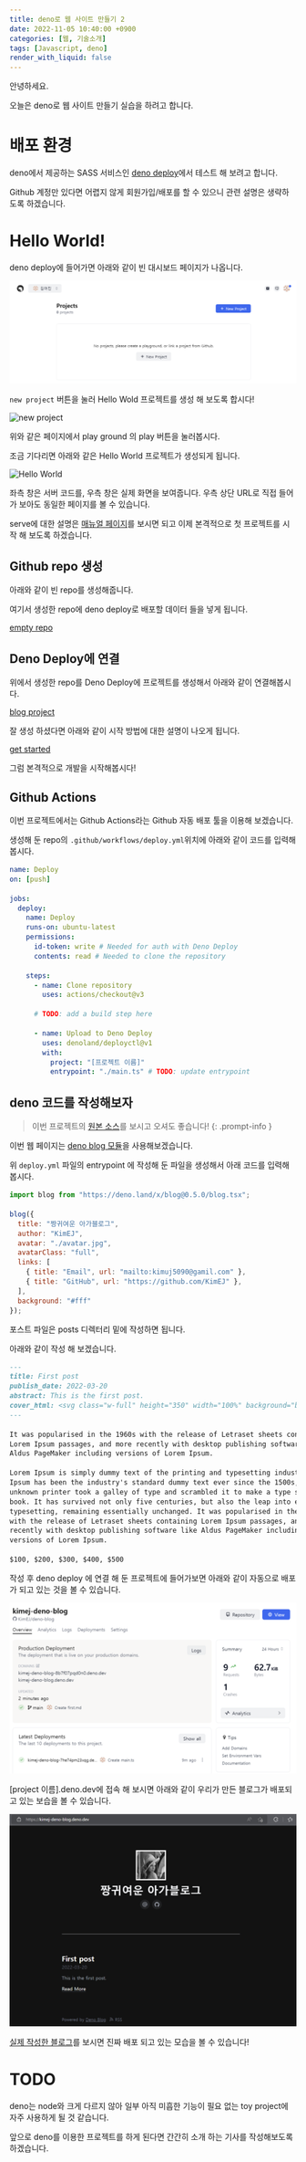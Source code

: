 ```yaml
---
title: deno로 웹 사이트 만들기 2
date: 2022-11-05 10:40:00 +0900
categories: [웹, 기술소개]
tags: [Javascript, deno]
render_with_liquid: false
---
```


안녕하세요.

오늘은 deno로 웹 사이트 만들기 실습을 하려고 합니다.

# 배포 환경

deno에서 제공하는 SASS 서비스인 [deno deploy](https://deno.com/deploy)에서 테스트 해 보려고 합니다.

Github 계정만 있다면 어렵지 않게 회원가입/배포를 할 수 있으니 관련 설명은 생략하도록 하겠습니다.

# Hello World!

deno deploy에 들어가면 아래와 같이 빈 대시보드 페이지가 나옵니다.

![대시보드](/assets/img/2022-11-05-deno%EB%A1%9C-%EC%9B%B9-%EC%82%AC%EC%9D%B4%ED%8A%B8-%EB%A7%8C%EB%93%A4%EA%B8%B0-2/deno%20deploy%20dashboard.png)

```new project``` 버튼을 눌러 Hello Wold 프로젝트를 생성 해 보도록 합시다!

![new project](/assets/img/2022-11-05-deno%EB%A1%9C-%EC%9B%B9-%EC%82%AC%EC%9D%B4%ED%8A%B8-%EB%A7%8C%EB%93%A4%EA%B8%B0-2/new%20project.png)

위와 같은 페이지에서 play ground 의 play 버튼을 눌러봅시다.

조금 기다리면 아래와 같은 Hello World 프로젝트가 생성되게 됩니다.

![Hello World](/assets/img/2022-11-05-deno%EB%A1%9C-%EC%9B%B9-%EC%82%AC%EC%9D%B4%ED%8A%B8-%EB%A7%8C%EB%93%A4%EA%B8%B0-2/hello%20world.png)

좌측 창은 서버 코드를, 우측 창은 실제 화면을 보여줍니다. 우측 상단 URL로 직접 들어가 보아도 동일한 페이지를 볼 수 있습니다.

serve에 대한 설명은 [매뉴얼 페이지](https://deno.land/std@0.155.0/http/server.ts)를 보시면 되고 이제 본격적으로 첫 프로젝트를 시작 해 보도록 하겠습니다.

## Github repo 생성

아래와 같이 빈 repo를 생성해줍니다.

여기서 생성한 repo에 deno deploy로 배포할 데이터 들을 넣게 됩니다.

[empty repo](/assets/img/2022-11-05-deno%EB%A1%9C-%EC%9B%B9-%EC%82%AC%EC%9D%B4%ED%8A%B8-%EB%A7%8C%EB%93%A4%EA%B8%B0-2/empty%20repo.png)

## Deno Deploy에 연결

위에서 생성한 repo를 Deno Deploy에 프로젝트를 생성해서 아래와 같이 연결해봅시다.

[blog project](/assets/img/2022-11-05-deno%EB%A1%9C-%EC%9B%B9-%EC%82%AC%EC%9D%B4%ED%8A%B8-%EB%A7%8C%EB%93%A4%EA%B8%B0-2/blog%20project.png)

잘 생성 하셨다면 아래와 같이 시작 방법에 대한 설명이 나오게 됩니다.

[get started](/assets/img/2022-11-05-deno%EB%A1%9C-%EC%9B%B9-%EC%82%AC%EC%9D%B4%ED%8A%B8-%EB%A7%8C%EB%93%A4%EA%B8%B0-2/get%20started.png)

그럼 본격적으로 개발을 시작해봅시다!

## Github Actions

이번 프로젝트에서는 Github Actions라는 Github 자동 배포 툴을 이용해 보겠습니다. 

생성해 둔 repo의 ```.github/workflows/deploy.yml```위치에 아래와 같이 코드를 입력해봅시다.

```yml
name: Deploy
on: [push]

jobs:
  deploy:
    name: Deploy
    runs-on: ubuntu-latest
    permissions:
      id-token: write # Needed for auth with Deno Deploy
      contents: read # Needed to clone the repository

    steps:
      - name: Clone repository
        uses: actions/checkout@v3

      # TODO: add a build step here

      - name: Upload to Deno Deploy
        uses: denoland/deployctl@v1
        with:
          project: "[프로젝트 이름]"
          entrypoint: "./main.ts" # TODO: update entrypoint
```

## deno 코드를 작성해보자


> 이번 프로젝트의 [원본 소스](https://github.com/KimEJ/deno-blog)를 보시고 오셔도 좋습니다!
{: .prompt-info }

이번 웹 페이지는 [deno blog 모듈](https://deno.land/x/blog@0.5.0/blog.tsx)을 사용해보겠습니다.

위 ```deploy.yml``` 파일의 entrypoint 에 작성해 둔 파일을 생성해서 아래 코드를 입력해봅시다.

``` javascript
import blog from "https://deno.land/x/blog@0.5.0/blog.tsx";

blog({
  title: "짱귀여운 아가블로그",
  author: "KimEJ",
  avatar: "./avatar.jpg",
  avatarClass: "full",
  links: [
    { title: "Email", url: "mailto:kimuj5090@gamil.com" },
    { title: "GitHub", url: "https://github.com/KimEJ" },
  ],
  background: "#fff"
});
```

포스트 파일은 posts 디렉터리 밑에 작성하면 됩니다.

아래와 같이 작성 해 보겠습니다.

```markdown
---
title: First post
publish_date: 2022-03-20
abstract: This is the first post.
cover_html: <svg class="w-full" height="350" width="100%" background="black"><circle cx="50%" cy="170" r="150" stroke="white" stroke-width="10" fill="black" alpha="50%"/></svg>
---

It was popularised in the 1960s with the release of Letraset sheets containing
Lorem Ipsum passages, and more recently with desktop publishing software like
Aldus PageMaker including versions of Lorem Ipsum.

Lorem Ipsum is simply dummy text of the printing and typesetting industry. Lorem
Ipsum has been the industry's standard dummy text ever since the 1500s, when an
unknown printer took a galley of type and scrambled it to make a type specimen
book. It has survived not only five centuries, but also the leap into electronic
typesetting, remaining essentially unchanged. It was popularised in the 1960s
with the release of Letraset sheets containing Lorem Ipsum passages, and more
recently with desktop publishing software like Aldus PageMaker including
versions of Lorem Ipsum.

$100, $200, $300, $400, $500

```

작성 후 deno deploy 에 연결 해 둔 프로젝트에 들어가보면 아래와 같이 자동으로 배포가 되고 있는 것을 볼 수 있습니다.

![deploy](/assets/img/2022-11-05-deno%EB%A1%9C-%EC%9B%B9-%EC%82%AC%EC%9D%B4%ED%8A%B8-%EB%A7%8C%EB%93%A4%EA%B8%B0-2/deploy.png)

[project 이름].deno.dev에 접속 해 보시면 아래와 같이 우리가 만든 블로그가 배포되고 있는 보습을 볼 수 있습니다.

![blog](/assets/img/2022-11-05-deno%EB%A1%9C-%EC%9B%B9-%EC%82%AC%EC%9D%B4%ED%8A%B8-%EB%A7%8C%EB%93%A4%EA%B8%B0-2/first%20blos.png)

[실제 작성한 블로그](https://kimej-deno-blog.deno.dev/)를 보시면 진짜 배포 되고 있는 모습을 볼 수 있습니다!

# TODO

deno는 node와 크게 다르지 않아 일부 아직 미흡한 기능이 필요 없는 toy project에 자주 사용하게 될 것 같습니다.

앞으로 deno를 이용한 프로젝트를 하게 된다면 간간히 소개 하는 기사를 작성해보도록 하겠습니다.
